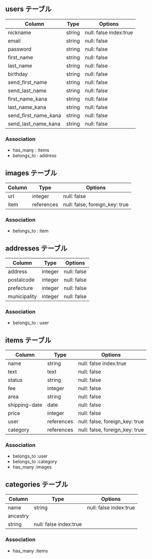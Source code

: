 ## users テーブル
|Column|Type|Options|
|------|----|-------|
|nickname|string|null: false index:true|
|email|string|null: false|
|password|string|null: false|
|first_name|string|null: false|
|last_name|string|null: false|
|birthday|string|null: false|
|send_first_name|string|null: false|
|send_last_name|string|null: false|
|first_name_kana|string|null: false|
|last_name_kana|string|null: false|
|send_first_name_kana|string|null: false|
|send_last_name_kana|string|null: false|

### Association
- has_many : items
- belongs_to : address

## images テーブル

|Column|Type|Options|
|------|----|-------|
|url|integer|null: false|
|item|references|null: false, foreign_key: true|

### Association
- belongs_to : item

## addresses テーブル

|Column|Type|Options|
|------|----|-------|
|address|integer|null: false|
|postalcode|integer|null: false|
|prefecture|integer|null: false|
|municipality|integer|null: false|

### Association
- belongs_to : user

## items テーブル

|Column|Type|Options|
|------|----|-------|
|name|string|null: false index:true|
|text|text|null: false|
|status|string|null: false|
|fee|integer|null: false|
|area|string|null: false|
|shipping-date|date|null: false|
|price|integer|null: false|
|user|references|null: false, foreign_key: true|
|category|references|null: false, foreign_key: true|

### Association
- belongs_to :user
- belongs_to :category
- has_many :images

## categories テーブル
|Column|Type|Options|
|------|----|-------|
|name|string|null: false index:true|
|ancestry|||
|string|null: false index:true|

### Association
- has_many :items